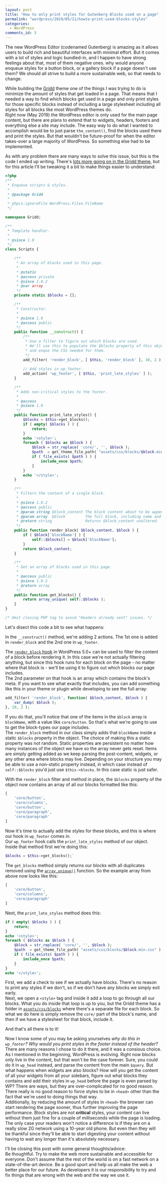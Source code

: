 ```yaml
---
layout: post
title: "How to only print styles for Gutenberg Blocks used on a page"
permalink: "wordpress/2019/05/11/howto-print-used-blocks-styles"
categories:
  - WordPress
comments_id: 3
---
```


The new WordPress Editor (codenamed Gutenberg) is amazing as it allows users to build rich and beautiful interfaces with minimal effort. But it comes with a lot of styles and logic bundled-in, and I happen to have strong feelings about that, most of them negative ones. why would anyone enqueue styles for a button block, or a gallery block if a page doesn't use them? We should all strive to build a more sustainable web, so that needs to change.

While building the [Gridd](https://github.com/wplemon/gridd) theme one of the things I was trying to do is minimize the amount of styles that get loaded in a page. That means that I needed a way to find which blocks get used in a page and only print styles for those specific blocks instead of including a large stylesheet including all styles for all blocks like most WordPress themes do.  
Right now (May 2019) the WordPress editor is only used for the main page content, but there are plans to extend that to widgets, headers, footers and everything else a site may include. The easy way to do what I wanted to accomplish would be to just parse `the_content()`, find the blocks used there and print the styles. But that wouldn't be future-proof for when the editor takes-over a large majority of WordPress. So something else had to be implemented.

As with any problem there are many ways to solve this issue, but this is the code I ended up writing. There's [lots more going on in the Gridd theme](https://github.com/wplemon/gridd/blob/v1.1/inc/classes/Scripts.php), but for this article I'll be tweaking it a bit to make things easier to understand:

```php
<?php
/**
 * Enqueue scripts & styles.
 *
 * @package Gridd
 *
 * phpcs:ignoreFile WordPress.Files.FileName
 */

namespace Gridd;

/**
 * Template handler.
 *
 * @since 1.0
 */
class Scripts {

	/**
	 * An array of blocks used in this page.
	 *
	 * @static
	 * @access private
	 * @since 1.0.2
	 * @var array
	 */
	private static $blocks = [];

	/**
	 * Constructor.
	 *
	 * @since 1.0
	 * @access public
	 */
	public function __construct() {
		/**
		 * Use a filter to figure out which blocks are used.
		 * We'll use this to populate the $blocks property of this object
		 * and enque the CSS needed for them.
		 */
		add_filter( 'render_block', [ $this, 'render_block' ], 10, 2 );		
		
		// Add styles in wp_footer.
		add_action( 'wp_footer', [ $this, 'print_late_styles' ] );
	}

	/**
	 * Adds non-critical styles to the footer.
	 *
	 * @access
	 * @since 1.0
	 */
	public function print_late_styles() {
		$blocks = $this->get_blocks();
		if ( empty( $blocks ) ) {
			return;
		}
		echo '<style>';
		foreach ( $blocks as $block ) {
			$block = str_replace( 'core/', '', $block );
			$path  = get_theme_file_path( "assets/css/blocks/$block.min.css" );
			if ( file_exists( $path ) ) {
				include_once $path;
			}
		}
		echo '</style>';
	}

	/**
	 * Filters the content of a single block.
	 *
	 * @since 1.0.2
	 * @access public
	 * @param string $block_content The block content about to be appended.
	 * @param array  $block         The full block, including name and attributes.
	 * @return string               Returns $block_content unaltered.
	 */
	public function render_block( $block_content, $block ) {
		if ( $block['blockName'] ) {
			self::$blocks[] = $block['blockName'];
		}
		return $block_content;
	}

	/**
	 * Get an array of blocks used in this page.
	 *
	 * @access public
	 * @since 1.0.2
	 * @return array
	 */
	public function get_blocks() {
		return array_unique( self::$blocks );
	}
}

/* Omit closing PHP tag to avoid "Headers already sent" issues. */
```

Let's disect this code a bit to see what happens:

In the `__construct()` method, we're adding 2 actions. The 1st one is added in `render_block` and the 2nd one in `wp_footer`.  

The [`render_block` hook](https://developer.wordpress.org/reference/hooks/render_block/) in WordPress 5.0+ can be used to filter the content of a block before rendering it. In this case we're not actually filtering anything, but since this hook runs for each block on the page - no matter where that block is - we'll be using it to figure out which blocks our page includes.  
The 2nd parameter on that hook is an array which contains the block's meta. If you want to see what exactly that includes, you can add something like this in your theme or plugin while developing to see the full array:

```php
add_filter( 'render_block', function( $block_content, $block ) {
	var_dump( $block );
}, 10, 2 );
```

If you do that, you'll notice that one of the items in the `$block` array is `blockName`, with a value like `core/button`. So that's what we're going to use to get the block-types our page includes.  
The `render_block` method in our class simply adds that `blockName` inside a static `$blocks` property in the object. The choice of making this a static property was not random. Static properties are persistent no matter how many instances of the object we have so the array never gets reset. Items are simply getting added as we keep parsing the post-content, widgets, or any other area where blocks may live. Depending on your structure you may be able to use a non-static property instead, in which case instead of `self::$blocks` you'd just use `$this->blocks`. In this case static is just safer.

With the `render_block` filter and method in place, the `$blocks` property of the object now contains an array of all our blocks formatted like this:
```php
[
	'core/button',
	'core/columns',
	'core/button',
	'core/paragraph',
	'core/paragraph'
]
```

Now it's time to actually add the styles for these blocks, and this is where our hook in `wp_footer` comes in.  
Our `wp_footer` hook calls the `print_late_styles` method of our object. Inside that method first we're doing this:
```php
$blocks = $this->get_blocks();`
```
The `get_blocks` method simply returns our blocks with all duplicates removed using the [`array_unique()`](https://www.php.net/manual/en/function.array-unique.php) function. So the example array from above now looks like this:
```php
[
	'core/button',
	'core/columns',
	'core/paragraph'
]
```

Next, the `print_late_styles` method does this:
```php
if ( empty( $blocks ) ) {
	return;
}
echo '<style>';
foreach ( $blocks as $block ) {
	$block = str_replace( 'core/', '', $block );
	$path  = get_theme_file_path( "assets/css/blocks/$block.min.css" );
	if ( file_exists( $path ) ) {
		include_once $path;
	}
}
echo '</style>';
```
First, we add a check to see if we actually have blocks. There's no reason to print any styles if we don't, so if we don't have any blocks we simply exit early.  
Next, we open a `<style>` tag and inside it add a loop to go through all our blocks. What you do inside that loop is up to you, but the Gridd theme has a folder in [`assets/css/blocks`](https://github.com/wplemon/gridd/tree/v1.1/assets/css/blocks) where there's a separate file for each block. So what we do here is simply remove the `core/` part of the block's name, and then if we have a stylesheet for that block, include it.

And that's all there is to it!

Now I know some of you may be asking yourselves _why do this in `wp_footer`? Why would you print styles in the footer instead of the header?_  
There are many reasons I chose to do it there, and it was a consious choice. As I mentioned in the beginning, WordPress is evolving. Right now blocks only live in the content, but that won't be the case forever. Sure, you could do it in `wp_head` instead, and parse the content from the main `$query`. But what happens when widgets are also blocks? How will you get the content of all your widgets from all your sidebars, figure out what blocks they contains and add their styles in `wp_head` before the page is even parsed by WP? There are ways, but they are over-complicated for no good reason. There really is no good reason to force styles to be in `<head>` other than the fact that we're used to doing things that way.  
Additionally, by reducing the amount of styles in `<head>` the browser can start rendering the page sooner, thus further improving the page performance. Block styles are not **critical** styles, your content can live without them just fine for a couple of milliseconds while the page is loading. The only case your readers won't notice a difference is if they are on a really slow 2G network using a 10-year old phone. But even then they will be thankful since they'll be able to start digesting your content without having to wait any longer than it's absolutely necessary.

I'll be closing this post with some general thoughts/advice:  
Be thoughtful. Try to make the web more sustainable and accessible for everyone. Don't assume that the rest of the world is on a fast network on a state-of-the-art device. Be a good sport and help us all make the web a better place for our future. As developers it is our responsibility to try and fix things that are wrong with the web and the way we use it.